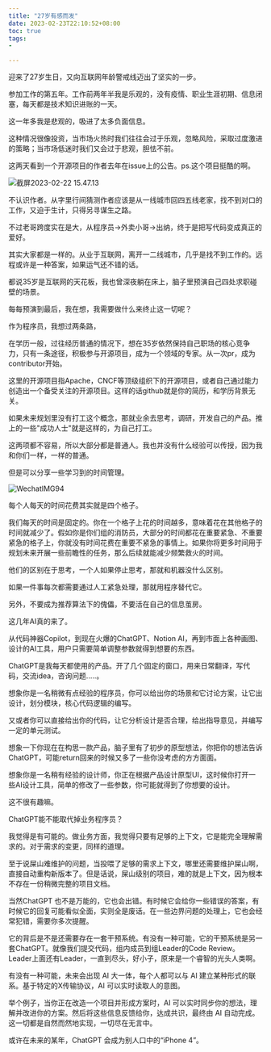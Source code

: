 ```yaml
---
title: "27岁有感而发"
date: 2023-02-23T22:10:52+08:00
toc: true
tags:
- 

---
```


迎来了27岁生日，又向互联网年龄警戒线迈出了坚实的一步。

参加工作的第五年。工作前两年半我是乐观的，没有疫情、职业生涯初期、信息闭塞，每天都是技术知识进账的一天。

这一年多我是悲观的，吸进了太多负面信息。

这种情况很像投资，当市场火热时我们往往会过于乐观，忽略风险，采取过度激进的策略；当市场低迷时我们又会过于悲观，胆怯不前。

这两天看到一个开源项目的作者去年在issue上的公告。ps.这个项目挺酷的啊。

![截屏2023-02-22 15.47.13](https://cdn.syst.top/issue.png)

不认识作者。从字里行间猜测作者应该是从一线城市回四五线老家，找不到对口的工作，又迫于生计，只得另寻谋生之路。

不过老哥跨度实在是大，从程序员->外卖小哥->出纳，终于是把写代码变成真正的爱好。

其实大家都是一样的。从业于互联网，离开一二线城市，几乎是找不到工作的。远程或许是一种答案，如果运气还不错的话。

都说35岁是互联网的天花板，我也曾深夜躺在床上，脑子里预演自己四处求职碰壁的场景。

每每预演到最后，我在想，我需要做什么来终止这一切呢？

作为程序员，我想过两条路，

在学历一般，过往经历普通的情况下，想在35岁依然保持自己职场的核心竞争力，只有一条途径，积极参与开源项目，成为一个领域的专家。从一次pr，成为contributor开始。

这里的开源项目指Apache，CNCF等顶级组织下的开源项目，或者自己通过能力创造出一个备受关注的开源项目。这样的话github就是你的简历，和学历背景无关。

如果未来规划里没有打工这个概念，那就业余去思考，调研，开发自己的产品。推上的一些"成功人士"就是这样的，为自己打工。

这两项都不容易，所以大部分都是普通人。我也并没有什么经验可以传授，因为我和你们一样，一样的普通。

但是可以分享一些学习到的时间管理。

![WechatIMG94](https://cdn.syst.top/WechatIMG94.jpeg)

每个人每天的时间花费其实就是四个格子。

我们每天的时间是固定的。你在一个格子上花的时间越多，意味着花在其他格子的时间就减少了。假如你是你们组的消防员，大部分的时间都花在重要紧急、不重要紧急的格子上，你就没有时间花费在重要不紧急的事情上。如果你将更多时间用于规划未来开展一些前瞻性的任务，那么后续就能减少频繁救火的时间。

他们的区别在于思考，一个人如果停止思考，那就和机器没什么区别。

如果一件事每次都需要通过人工紧急处理，那就用程序替代它。

另外，不要成为推荐算法下的傀儡，不要活在自己的信息茧房。

这几年AI真的来了。

从代码神器Copilot，到现在火爆的ChatGPT、Notion AI，再到市面上各种画图、设计的AI工具，用户只需要简单调整参数就得到想要的东西。

ChatGPT是我每天都使用的产品。开了几个固定的窗口，用来日常翻译，写代码，交流idea，咨询问题.....。

想象你是一名稍微有点经验的程序员，你可以给出你的场景和它讨论方案，让它出设计，划分模块，核心代码逻辑的编写。

又或者你可以直接给出你的代码，让它分析设计是否合理，给出指导意见，并编写一定的单元测试。

想象一下你现在在构思一款产品，脑子里有了初步的原型想法，你把你的想法告诉ChatGPT，可能return回来的时候又多了一些你没考虑的方方面面。

想象你是一名稍有经验的设计师，你正在根据产品设计原型UI，这时候你打开一些AI设计工具，简单的修改了一些参数，你可能就得到了你想要的设计。

这不很有趣嘛。

ChatGPT能不能取代掉业务程序员？

我觉得是有可能的。做业务方面，我觉得只要有足够的上下文，它是能完全理解需求的。对于需求的变更，同样的道理。

至于说屎山难维护的问题，当投喂了足够的需求上下文，哪里还需要维护屎山啊，直接自动重构新版本了。但是话说，屎山级别的项目，难的就是上下文，因为根本不存在一份稍微完整的项目文档。

当然ChatGPT 也不是万能的，它也会出错。有时候它会给你一些错误的答案，有时候它的回复可能看似全面，实则全是废话。在一些边界问题的处理上，它也会经常犯错，需要你多次提醒。

它的背后是不是还需要存在一套干预系统。有没有一种可能，它的干预系统是另一套ChatGPT。就像我们提交代码，组内成员到组Leader的Code Review。Leader上面还有Leader，一直到尽头，好小子，原来是一个睿智的光头人类啊。

有没有一种可能，未来会出现 AI 大一体，每个人都可以与 AI 建立某种形式的联系。基于特定的X传输协议，AI 可以实时读取人的意图。

举个例子，当你正在改造一个项目并形成方案时，AI 可以实时同步你的想法，理解并改进你的方案。然后将这些信息反馈给你，达成共识，最终由 AI 自动完成。这一切都是自然而然地实现，一切尽在无言中。

或许在未来的某年，ChatGPT 会成为别人口中的“iPhone 4”。





